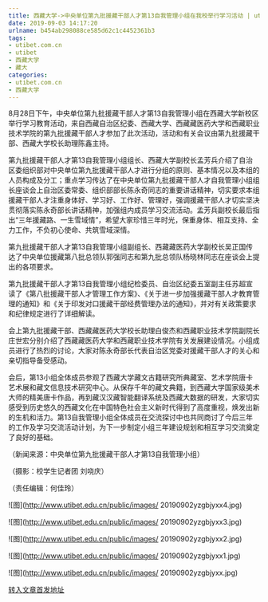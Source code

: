 ```yaml
---
title: 西藏大学->中央单位第九批援藏干部人才第13自我管理小组在我校举行学习活动 | utibet.com.cn
date: 2019-09-03 14:17:20
urlname: b454ab298088ce585d62c1c4452361b3
tags: 
- utibet.com.cn
- utibet
- 西藏大学
- 藏大
categories:
- utibet.com.cn
- 西藏大学
---
```



8月28日下午，中央单位第九批援藏干部人才第13自我管理小组在西藏大学新校区举行学习教育活动，来自西藏自治区纪委、西藏大学、西藏藏医药大学和西藏职业技术学院的第九批援藏干部人才参加了此次活动，活动和有关会议由第九批援藏干部、西藏大学校长助理陈鑫主持。

第九批援藏干部人才第13自我管理小组组长、西藏大学副校长孟芳兵介绍了自治区委组织部对中央单位第九批援藏干部人才进行分组的原则、基本情况以及本组的人员构成及分工；重点学习传达了在中央单位第九批援藏干部人才自我管理小组组长座谈会上自治区委常委、组织部部长陈永奇同志的重要讲话精神，切实要求本组援藏干部人才注重身体好、学习好、工作好、管理好，强调援藏干部人才切实坚决贯彻落实陈永奇部长讲话精神，加强组内成员学习交流活动。孟芳兵副校长最后指出“三年援藏路、一生雪域情”，希望大家珍惜三年时光，保重身体、相互支持、全力工作，不负初心使命、共筑雪域深情。

第九批援藏干部人才第13自我管理小组副组长、西藏藏医药大学副校长吴正国传达了中央单位援藏第八批总领队郭强同志和第九批总领队杨晓林同志在座谈会上提出的各项要求。

第九批援藏干部人才第13自我管理小组纪检委员、自治区纪委五室副主任苏超宣读了《第八批援藏干部人才管理工作方案》、《关于进一步加强援藏干部人才教育管理的通知》和《关于印发对口援藏干部经费管理办法的通知》，并对有关政策要求和纪律规定进行了详细解读。

会上第九批援藏干部、西藏藏医药大学校长助理白俊杰和西藏职业技术学院副院长庄世宏分别介绍了西藏藏医药大学和西藏职业技术学院有关发展建设情况。小组成员进行了热烈的讨论，大家对陈永奇部长代表自治区党委对援藏干部人才的关心和亲切指导备受感动。

会后，第13小组全体成员参观了西藏大学藏文古籍研究所典藏室、艺术学院唐卡艺术展和藏文信息技术研究中心。从保存千年的藏文典籍，到西藏大学国家级美术大师的精美唐卡作品，再到藏汉汉藏智能翻译系统及西藏大数据的研发，大家切实感受到历史悠久的西藏文化在中国特色社会主义新时代得到了高度重视，焕发出新的生机和活力。第13自我管理小组全体成员在交流探讨中也共同商讨了今后三年的工作及学习交流活动计划，为下一步制定小组三年建设规划和相互学习交流奠定了良好的基础。

（新闻来源：中央单位第九批援藏干部人才第13自我管理小组）

（摄影：校学生记者团 刘哓庆）

（责任编辑：何佳玲）



![图](http://www.utibet.edu.cn/public/images/	20190902yzgbjyxx4.jpg)

![图](http://www.utibet.edu.cn/public/images/	20190902yzgbjyxx3.jpg)

![图](http://www.utibet.edu.cn/public/images/	20190902yzgbjyxx2.jpg)

![图](http://www.utibet.edu.cn/public/images/	20190902yzgbjyxx1.jpg)

![图](http://www.utibet.edu.cn/public/images/	20190902yzgbjyxx.jpg)

[转入文章首发地址](http://www.utibet.edu.cn/news/article_3_5_15262.html)